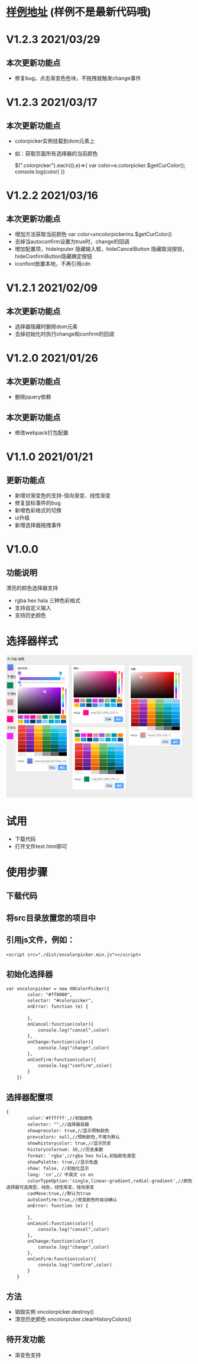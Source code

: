 # [样例地址](https://www.jq22.com/yanshi23671) (样例不是最新代码哦)
# V1.2.3 2021/03/29
## 本次更新功能点
+ 修复bug，点击渐变色色块，不拖拽就触发change事件

# V1.2.3 2021/03/17
## 本次更新功能点
+ colorpicker实例挂载到dom元素上
+ 如：获取页面所有选择器的当前颜色

    
    $(".colorpicker").each((i,e)=>{
        var color=e.colorpicker.$getCurColor();
        console.log(color)
    })

# V1.2.2 2021/03/16
## 本次更新功能点
+ 增加方法获取当前颜色 var color=xncolorpickerins.$getCurColor()
+ 去掉当autoconfirm设置为true时，change的回调
+ 增加配置项，hideInputer 隐藏输入框，hideCancelButton 隐藏取消按钮，hideConfirmButton隐藏确定按钮
+ iconfont放置本地，不再引用cdn


# V1.2.1 2021/02/09
## 本次更新功能点
+ 选择器隐藏时删除dom元素
+ 去掉初始化时执行change和confirm的回调

# V1.2.0 2021/01/26
## 本次更新功能点
+ 删除jquery依赖

## 本次更新功能点
+ 修改webpack打包配置


# V1.1.0 2021/01/21
## 更新功能点
+ 新增对渐变色的支持-径向渐变、线性渐变
+ 修复鼠标事件的bug
+ 新增色彩格式的切换
+ ui升级
+ 新增选择器拖拽事件

# V1.0.0
## 功能说明
漂亮的颜色选择器支持 
+ rgba hex hsla 三种色彩格式
+ 支持自定义输入
+ 支持历史颜色


# 选择器样式
![avatar](https://github.com/fanaiai/xncolorpicker/blob/main/4.png)

# 试用
+ 下载代码
+ 打开文件test.html即可

# 使用步骤
## 下载代码
## 将src目录放置您的项目中
## 引用js文件，例如：
    <script src="./dist/xncolorpicker.min.js"></script>
    
    
    
    
## 初始化选择器
    var xncolorpicker = new XNColorPicker({
            color: "#ff0000", 
            selector: "#colorpicker",
            onError: function (e) {
    
            },
            onCancel:function(color){
                console.log("cancel",color)
            },
            onChange:function(color){
                console.log("change",color)
            },
            onConfirm:function(color){
                console.log("confirm",color)
            }
        })
        
## 选择器配置项
    {
            color:'#ffffff',//初始颜色
            selector: "",//选择器容器
            showprecolor: true,//显示预制颜色
            prevcolors: null,//预制颜色,不填为默认
            showhistorycolor: true,//显示历史
            historycolornum: 16,//历史条数
            format: 'rgba',//rgba hex hsla,初始颜色类型
            showPalette: true,//显示色盘
            show: false, //初始化显示
            lang: 'cn',// 中英文 cn en
            colorTypeOption:'single,linear-gradient,radial-gradient',//颜色选择器可选类型，纯色，线性渐变，径向渐变
            canMove:true,//默认为true
            autoConfirm:true,//改变颜色时自动确认
            onError: function (e) {
            
            },
            onCancel:function(color){
                console.log("cancel",color)
            },
            onChange:function(color){
                console.log("change",color)
            },
            onConfirm:function(color){
                console.log("confirm",color)
            }
        }

## 方法
+ 销毁实例 xncolorpicker.destroy()
+ 清空历史颜色 xncolorpicker.clearHistoryColors()

## 待开发功能
+ 渐变色支持

